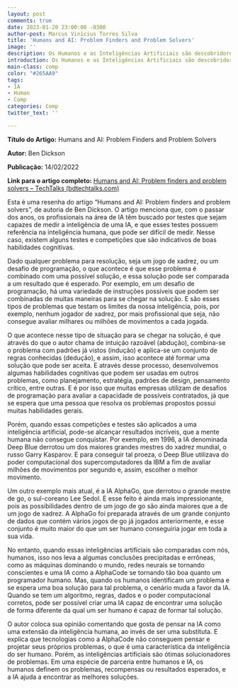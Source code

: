 ```yaml
---
layout: post
comments: true
date: 2023-01-20 23:00:00 -0300
author-post: Marcus Vinícius Torres Silva
title: 'Humans and AI: Problem Finders and Problem Solvers'
image: ''
description: Os Humanos e as Inteligências Artificiais são descobridores ou resolvedores de problemas
introduction: Os Humanos e as Inteligências Artificiais são descobridores ou resolvedores de problemas
main-class: comp
color: "#265AA9"
tags:
- IA
- Human
- Comp
categories: Comp
twitter_text: ''

---
```


**Título do Artigo:** Humans and AI: Problem Finders and Problem Solvers

**Autor:** Ben Dickson

**Publicação:** 14/02/2022

**Link para o artigo completo:** [Humans and AI: Problem finders and problem solvers – TechTalks (bdtechtalks.com)](https://bdtechtalks.com/2022/02/14/ai-humans-problem-solvers-problem-finders/)


Esta é uma resenha do artigo “Humans and AI: Problem finders and problem solvers”, de autoria de Ben Dickson. O artigo menciona que, com o passar dos anos,  os profissionais na área de IA têm buscado por testes que sejam capazes de medir a inteligência de uma IA, e que esses testes possuem referência na inteligência humana, que pode ser difícil de medir. Nesse caso, existem alguns testes e competições que são indicativos de boas habilidades cognitivas.

Dado qualquer problema para resolução, seja um jogo de xadrez, ou um desafio de programação, o que acontece é que esse problema é combinado com uma possível solução, e essa solução pode ser comparada a um resultado que é esperado. Por exemplo, em um desafio de programação, há uma variedade de instruções possíveis que podem ser combinadas de muitas maneiras para se chegar na solução.
E são esses tipos de problemas que testam os limites da nossa inteligência, pois, por exemplo, nenhum jogador de xadrez, por mais profissional que seja, não consegue avaliar milhares ou milhões de movimentos a cada jogada.

O que acontece nesse tipo de situação para se chegar na solução, é que através do que o autor chama de intuição razoável (abdução), combina-se o problema com padrões já vistos (indução) e aplica-se um conjunto de regras conhecidas (dedução), e assim, isso acontece até formar uma solução que pode ser aceita. E através desse processo, desenvolvemos algumas habilidades cognitivas que podem ser usadas em outros problemas, como planejamento, estratégia, padrões de design, pensamento crítico, entre outras. E é por isso que muitas empresas utilizam de desafios de programação para avaliar a capacidade de possíveis contratados, já que se espera que uma pessoa que resolva os problemas propostos possui muitas habilidades gerais.

Porém, quando essas competições e testes são aplicados a uma inteligência artificial, pode-se alcançar resultados incríveis, que a mente humana não consegue conquistar. 
Por exemplo, em 1996, a IA denominada Deep Blue derrotou um dos maiores grandes mestres do xadrez mundial, o russo Garry Kasparov. E para conseguir tal proeza, o Deep Blue utilizava do poder computacional dos supercomputadores da IBM a fim de avaliar milhões de movimentos por segundo e, assim, escolher o melhor movimento. 

Um outro exemplo mais atual, é a IA AlphaGo, que derrotou o grande mestre de go, o sul-coreano Lee Sedol. E esse feito é ainda mais impressionante, pois as possibilidades dentro de um jogo de go são ainda maiores que a de um jogo de xadrez. A AlphaGo foi preparada através de um grande conjunto de dados que contém vários jogos de go já jogados anteriormente, e esse conjunto é muito maior do que um ser humano conseguiria jogar em toda a sua vida.

No entanto, quando essas inteligências artificiais são comparadas com nós, humanos, isso nos leva a algumas conclusões precipitadas e errôneas, como as máquinas dominando o mundo, redes neurais se tornando conscientes e uma IA como a AlphaCode se tornando tão boa quanto um programador humano. Mas, quando os humanos identificam um problema e se espera uma boa solução para tal problema, o cenário muda a favor da IA. Quando se tem um algoritmo, regras, dados e o poder computacional corretos, pode ser possível criar uma IA capaz de encontrar uma solução de forma diferente da qual um ser humano é capaz de formar tal solução.

O autor coloca sua opinião comentando que gosta de pensar na IA como uma extensão da inteligência humana, ao invés de ser uma substituta. E explica que tecnologias como a AlphaCode não conseguem pensar e projetar seus próprios problemas, o que é uma característica da inteligência do ser humano. Porém, as inteligências artificiais são ótimas solucionadores de problemas. Em uma espécie de parceria entre humanos e IA, os humanos definem os problemas, recompensas ou resultados esperados, e a IA ajuda a encontrar as melhores soluções.

